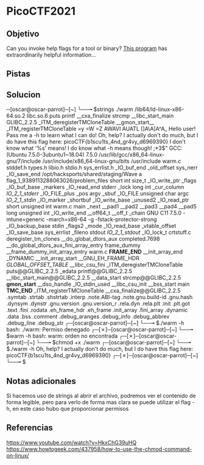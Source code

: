 # PicoCTF2021
## Objetivo
Can you invoke help flags for a tool or binary? [This program](https://mercury.picoctf.net/static/b28b6021d6040b086c2226ebeb913bc2/warm) has extraordinarily helpful information...
## Pistas
## Solucion
─[oscar@oscar-parrot]─[~]
└──╼ $strings ./warm 
/lib64/ld-linux-x86-64.so.2
libc.so.6
puts
printf
__cxa_finalize
strcmp
__libc_start_main
GLIBC_2.2.5
_ITM_deregisterTMCloneTable
__gmon_start__
_ITM_registerTMCloneTable
=y	 
=W	 
=Z	 
AWAVI
AUATL
[]A\A]A^A_
Hello user! Pass me a -h to learn what I can do!
Oh, help? I actually don't do much, but I do have this flag here: picoCTF{b1scu1ts_4nd_gr4vy_d6969390}
I don't know what '%s' means! I do know what -h means though!
;*3$"
GCC: (Ubuntu 7.5.0-3ubuntu1~18.04) 7.5.0
/usr/lib/gcc/x86_64-linux-gnu/7/include
/usr/include/x86_64-linux-gnu/bits
/usr/include
warm.c
stddef.h
types.h
libio.h
stdio.h
sys_errlist.h
_IO_buf_end
_old_offset
sys_nerr
_IO_save_end
/opt/hacksports/shared/staging/Wave a flag_1_9389113288063026/problem_files
short int
size_t
_IO_write_ptr
_flags
_IO_buf_base
_markers
_IO_read_end
stderr
_lock
long int
_cur_column
_IO_2_1_stderr_
_IO_FILE_plus
_pos
argv
_sbuf
_IO_FILE
unsigned char
argc
_IO_2_1_stdin_
_IO_marker
_shortbuf
_IO_write_base
_unused2
_IO_read_ptr
short unsigned int
warm.c
main
_next
__pad1
__pad2
__pad3
__pad4
__pad5
long unsigned int
_IO_write_end
__off64_t
__off_t
_chain
GNU C11 7.5.0 -mtune=generic -march=x86-64 -g -fstack-protector-strong
_IO_backup_base
stdin
_flags2
_mode
_IO_read_base
_vtable_offset
_IO_save_base
sys_errlist
_fileno
stdout
_IO_2_1_stdout_
_IO_lock_t
crtstuff.c
deregister_tm_clones
__do_global_dtors_aux
completed.7698
__do_global_dtors_aux_fini_array_entry
frame_dummy
__frame_dummy_init_array_entry
warm.c
__FRAME_END__
__init_array_end
_DYNAMIC
__init_array_start
__GNU_EH_FRAME_HDR
_GLOBAL_OFFSET_TABLE_
__libc_csu_fini
_ITM_deregisterTMCloneTable
puts@@GLIBC_2.2.5
_edata
printf@@GLIBC_2.2.5
__libc_start_main@@GLIBC_2.2.5
__data_start
strcmp@@GLIBC_2.2.5
__gmon_start__
__dso_handle
_IO_stdin_used
__libc_csu_init
__bss_start
main
__TMC_END__
_ITM_registerTMCloneTable
__cxa_finalize@@GLIBC_2.2.5
.symtab
.strtab
.shstrtab
.interp
.note.ABI-tag
.note.gnu.build-id
.gnu.hash
.dynsym
.dynstr
.gnu.version
.gnu.version_r
.rela.dyn
.rela.plt
.init
.plt.got
.text
.fini
.rodata
.eh_frame_hdr
.eh_frame
.init_array
.fini_array
.dynamic
.data
.bss
.comment
.debug_aranges
.debug_info
.debug_abbrev
.debug_line
.debug_str
┌─[oscar@oscar-parrot]─[~]
└──╼ $./warm -h
bash: ./warm: Permiso denegado
┌─[✗]─[oscar@oscar-parrot]─[~]
└──╼ $warm -h
bash: warm: orden no encontrada
┌─[✗]─[oscar@oscar-parrot]─[~]
└──╼ $chmod +x ./warm 
┌─[oscar@oscar-parrot]─[~]
└──╼ $./warm -h
Oh, help? I actually don't do much, but I do have this flag here: picoCTF{b1scu1ts_4nd_gr4vy_d6969390}
┌─[✗]─[oscar@oscar-parrot]─[~]
└──╼ $


## Notas adicionales
Si hacemos uso de strings al abrir el archivo, podremos ver el contenido de forma legible, pero para verlo de forma mas clara se puede utilizar el flag -h, en este caso hubo que proporcionar permisos 

## Referencias

https://www.youtube.com/watch?v=HkxChG39uHQ
https://www.howtogeek.com/437958/how-to-use-the-chmod-command-on-linux/
